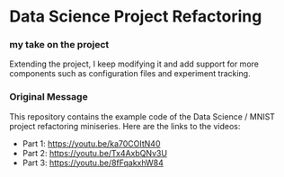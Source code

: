 # Data Science Project Refactoring

### my take on the project
Extending the project, I keep modifying it and add support for more components such as configuration files and experiment tracking.


### Original Message
This repository contains the example code of the Data Science / MNIST project refactoring miniseries. Here are the links to the videos:

- Part 1: https://youtu.be/ka70COItN40
- Part 2: https://youtu.be/Tx4AxbQNv3U
- Part 3: https://youtu.be/8fFqakxhW84
